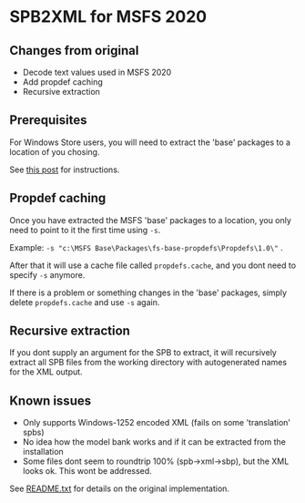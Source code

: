 ﻿# SPB2XML for MSFS 2020

## Changes from original
- Decode text values used in MSFS 2020
- Add propdef caching
- Recursive extraction

## Prerequisites

For Windows Store users, you will need to extract the 'base' packages to a location of you chosing.

See [this post](https://forums.flightsimulator.com/t/guide-how-to-extract-base-packages-from-windows-store-installation-directory/359035) for instructions.

## Propdef caching

Once you have extracted the MSFS 'base' packages to a location, you only need to point to it the first time using `-s`. 

Example: `-s "c:\MSFS Base\Packages\fs-base-propdefs\Propdefs\1.0\"` .

After that it will use a cache file called `propdefs.cache`, and you dont need to specify `-s` anymore. 

If there is a problem or something changes in the 'base' packages, simply delete `propdefs.cache` and use `-s` again.

## Recursive extraction

If you dont supply an argument for the SPB to extract, it will recursively extract all SPB files from the working directory with autogenerated names for the XML output.

## Known issues

- Only supports Windows-1252 encoded XML (fails on some 'translation' spbs)
- No idea how the model bank works and if it can be extracted from the installation
- Some files dont seem to roundtrip 100% (spb->xml->sbp), but the XML looks ok. This wont be addressed.

See [README.txt](README.txt) for details on the original implementation.
